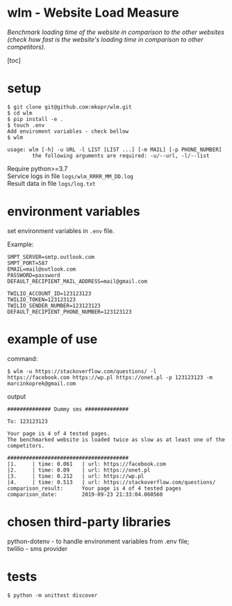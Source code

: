 # wlm - Website Load Measure
*Benchmark loading time of the website in comparison to the other
websites (check how fast is the website's loading time in comparison to
other competitors).*

[toc]

# setup
```
$ git clone git@github.com:mkopr/wlm.git
$ cd wlm
$ pip install -e .
$ touch .env
Add enviroment variables - check bellow
$ wlm 
```
```
usage: wlm [-h] -u URL -l LIST [LIST ...] [-m MAIL] [-p PHONE_NUMBER]
        the following arguments are required: -u/--url, -l/--list
```
Require python>=3.7  
Service logs in file `logs/wlm_RRRR_MM_DD.log`  
Result data in file `logs/log.txt`

# environment variables
set environment variables in `.env` file.  

Example:
```
SMPT_SERVER=smtp.outlook.com
SMPT_PORT=587
EMAIL=mail@outlook.com
PASSWORD=password
DEFAULT_RECIPIENT_MAIL_ADDRESS=mail@gmail.com

TWILIO_ACCOUNT_ID=123123123
TWILIO_TOKEN=123123123
TWILIO_SENDER_NUMBER=123123123
DEFAULT_RECIPIENT_PHONE_NUMBER=123123123
```

# example of use
command: 
``` 
$ wlm -u https://stackoverflow.com/questions/ -l
https://facebook.com https://wp.pl https://onet.pl -p 123123123 -m
marcinkoprek@gmail.com
```  
output
``` 
############## Dummy sms ##############

To: 123123123

Your page is 4 of 4 tested pages.
The benchmarked website is loaded twice as slow as at least one of the 
competitors.

#######################################
|1. 	| time: 0.061 	| url: https://facebook.com
|2. 	| time: 0.09 	| url: https://onet.pl
|3. 	| time: 0.212 	| url: https://wp.pl
|4. 	| time: 0.513 	| url: https://stackoverflow.com/questions/
comparison_result:		Your page is 4 of 4 tested pages
comparison_date:		2019-09-23 21:33:04.060560
```

# chosen third-party libraries
python-dotenv - to handle environment variables from .env file;  
twlilio - sms provider

# tests
```
$ python -m unittest discover
```